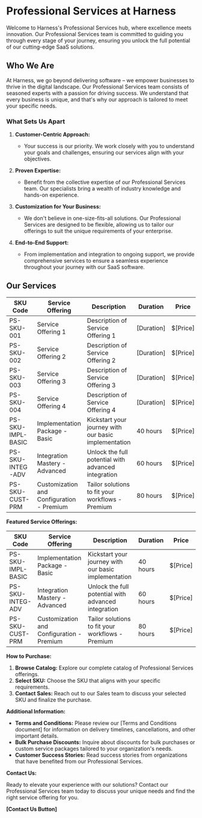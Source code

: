 # Professional Services at Harness

Welcome to Harness's Professional Services hub, where excellence meets innovation. Our Professional Services team is committed to guiding you through every stage of your journey, ensuring you unlock the full potential of our cutting-edge SaaS solutions.

## Who We Are

At Harness, we go beyond delivering software – we empower businesses to thrive in the digital landscape. Our Professional Services team consists of seasoned experts with a passion for driving success. We understand that every business is unique, and that's why our approach is tailored to meet your specific needs.

### What Sets Us Apart

1. **Customer-Centric Approach:**
   - Your success is our priority. We work closely with you to understand your goals and challenges, ensuring our services align with your objectives.

2. **Proven Expertise:**
   - Benefit from the collective expertise of our Professional Services team. Our specialists bring a wealth of industry knowledge and hands-on experience.

3. **Customization for Your Business:**
   - We don't believe in one-size-fits-all solutions. Our Professional Services are designed to be flexible, allowing us to tailor our offerings to suit the unique requirements of your enterprise.

4. **End-to-End Support:**
   - From implementation and integration to ongoing support, we provide comprehensive services to ensure a seamless experience throughout your journey with our SaaS software.

## Our Services

| **SKU Code**      | **Service Offering**                       | **Description**                                    | **Duration** | **Price** |
|-------------------|-------------------------------------------|----------------------------------------------------|--------------|-----------|
| PS-SKU-001        | Service Offering 1                        | Description of Service Offering 1                   | [Duration]   | $[Price]   |
| PS-SKU-002        | Service Offering 2                        | Description of Service Offering 2                   | [Duration]   | $[Price]   |
| PS-SKU-003        | Service Offering 3                        | Description of Service Offering 3                   | [Duration]   | $[Price]   |
| PS-SKU-004        | Service Offering 4                        | Description of Service Offering 4                   | [Duration]   | $[Price]   |
| PS-SKU-IMPL-BASIC | Implementation Package - Basic             | Kickstart your journey with our basic implementation | 40 hours     | $[Price]   |
| PS-SKU-INTEG-ADV  | Integration Mastery - Advanced             | Unlock the full potential with advanced integration | 60 hours     | $[Price]   |
| PS-SKU-CUST-PRM   | Customization and Configuration - Premium  | Tailor solutions to fit your workflows - Premium     | 80 hours     | $[Price]   |

**Featured Service Offerings:**

| **SKU Code**       | **Service Offering**                        | **Description**                                    | **Duration** | **Price** |
|--------------------|--------------------------------------------|----------------------------------------------------|--------------|-----------|
| PS-SKU-IMPL-BASIC  | Implementation Package - Basic              | Kickstart your journey with our basic implementation | 40 hours     | $[Price]   |
| PS-SKU-INTEG-ADV   | Integration Mastery - Advanced              | Unlock the full potential with advanced integration | 60 hours     | $[Price]   |
| PS-SKU-CUST-PRM    | Customization and Configuration - Premium   | Tailor solutions to fit your workflows - Premium     | 80 hours     | $[Price]   |

**How to Purchase:**

1. **Browse Catalog:** Explore our complete catalog of Professional Services offerings.
2. **Select SKU:** Choose the SKU that aligns with your specific requirements.
3. **Contact Sales:** Reach out to our Sales team to discuss your selected SKU and finalize the purchase.

**Additional Information:**

- **Terms and Conditions:** Please review our [Terms and Conditions document] for information on delivery timelines, cancellations, and other important details.
- **Bulk Purchase Discounts:** Inquire about discounts for bulk purchases or custom service packages tailored to your organization's needs.
- **Customer Success Stories:** Read success stories from organizations that have benefited from our Professional Services.

**Contact Us:**

Ready to elevate your experience with our solutions? Contact our Professional Services team today to discuss your unique needs and find the right service offering for you.

**[Contact Us Button]**

